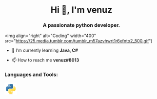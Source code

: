 <h1 align="center">Hi 👋, I'm venuz</h1>
<h3 align="center">A passionate python developer.</h3>

<img align="right" alt="Coding" width="400" src="https://25.media.tumblr.com/tumblr_m57azvhwrt1r6xfnto2_500.gif")

- 🌱 I’m currently learning **Java, C#**

- 📫 How to reach me **venuz#8013**


<p align="left">
</p>

<h3 align="left">Languages and Tools:</h3>
<p align="left"> <a href="https://www.python.org" target="_blank" rel="noreferrer"> <img src="https://raw.githubusercontent.com/devicons/devicon/master/icons/python/python-original.svg" alt="python" width="40" height="40"/> </a> </p>
